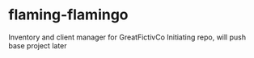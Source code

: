 # flaming-flamingo
Inventory and client manager for GreatFictivCo
Initiating repo, will push base project later
